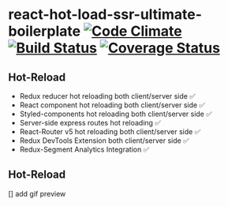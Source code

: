 # react-hot-load-ssr-ultimate-boilerplate [![Code Climate](https://codeclimate.com/github/zhenyulin/react-hot-load-ssr-ultimate-boilerplate/badges/gpa.svg)](https://codeclimate.com/github/zhenyulin/react-hot-load-ssr-ultimate-boilerplate) [![Build Status](https://travis-ci.org/zhenyulin/react-hot-load-ssr-ultimate-boilerplate.svg?branch=master)](https://travis-ci.org/zhenyulin/react-hot-load-ssr-ultimate-boilerplate) [![Coverage Status](https://coveralls.io/repos/github/zhenyulin/react-hot-load-ssr-ultimate-boilerplate/badge.svg?branch=master)](https://coveralls.io/github/zhenyulin/react-hot-load-ssr-ultimate-boilerplate?branch=master)

## Hot-Reload
  * Redux reducer hot reloading both client/server side ✅
  * React component hot reloading both client/server side ✅
  * Styled-components hot reloading both client/server side ✅
  * Server-side express routes hot reloading ✅
  * React-Router v5 hot reloading both client/server side ✅
  * Redux DevTools Extension both client/server side ✅
  * Redux-Segment Analytics Integration ✅

## Hot-Reload
  [] add gif preview
